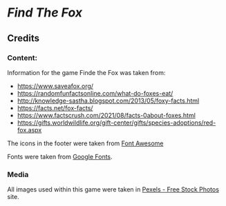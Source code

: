 # *Find The Fox*

## Credits

### Content:

Information for the game Finde the Fox was taken from:
* https://www.saveafox.org/
* https://randomfunfactsonline.com/what-do-foxes-eat/                        
* http://knowledge-sastha.blogspot.com/2013/05/foxy-facts.html
* https://facts.net/fox-facts/
* https://www.factscrush.com/2021/08/facts-0about-foxes.html
* https://gifts.worldwildlife.org/gift-center/gifts/species-adoptions/red-fox.aspx

The icons in the footer were taken from [Font Awesome](https://fontawesome.com/)

Fonts were taken from [Google Fonts](https://fonts.google.com/).

### Media

All images used within this game were taken in [Pexels - Free Stock Photos](https://www.pexels.com/) site.